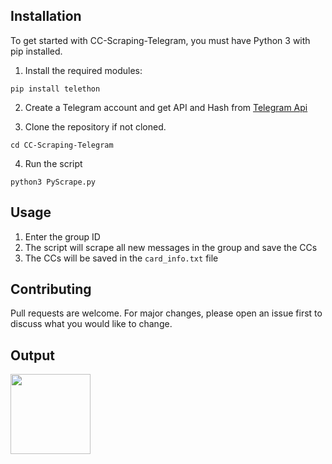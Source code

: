 
## Installation

To get started with CC-Scraping-Telegram, you must have Python 3 with pip installed.

1. Install the required modules:

```
pip install telethon
```

2. Create a Telegram account and get API and Hash from [Telegram Api](https://my.telegram.com/auth)

3. Clone the repository if not cloned.

```
cd CC-Scraping-Telegram
```
4. Run the script

```
python3 PyScrape.py
```

## Usage

1. Enter the group ID
2. The script will scrape all new messages in the group and save the CCs
3. The CCs will be saved in the `card_info.txt` file

## Contributing

Pull requests are welcome. For major changes, please open an issue first to discuss what you would like to change.

## Output

<img src="PyCHKnet/CC-Scraping-Telegram/Screenshot 2023-03-17 201251.png" width="128"/>
